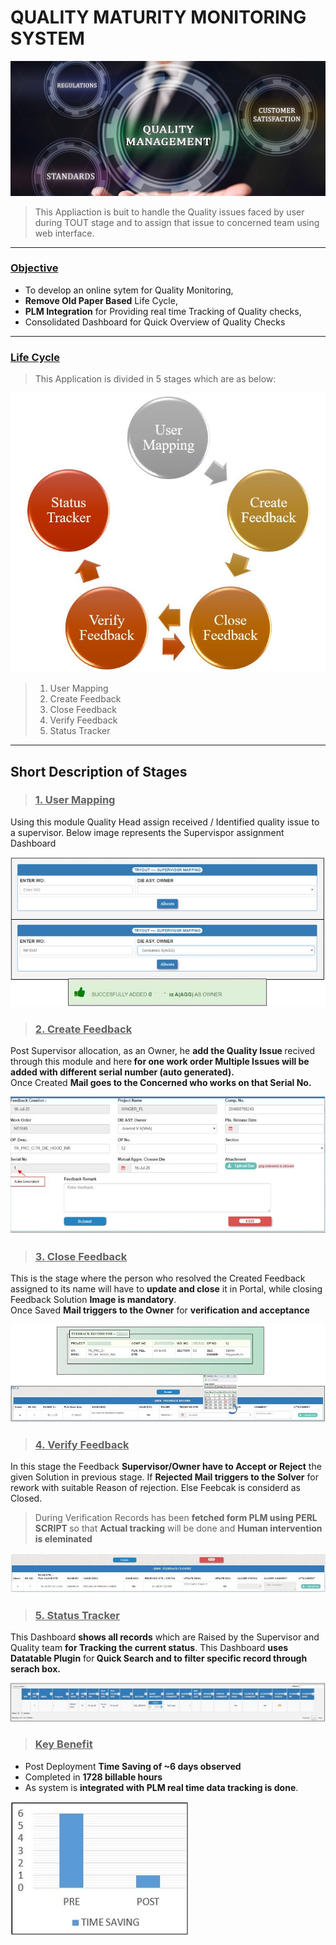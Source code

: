 # QUALITY MATURITY MONITORING SYSTEM

![enter image description here](https://github.com/ankesh-verma/PERL/blob/main/Quality_Maturity_Monitoring/images/Main_Standard.png?raw=true)

> This Appliaction is buit to handle the Quality issues faced by user during TOUT stage and to assign that issue to concerned team using web interface.
***
### <u>Objective</u>
 * To develop an online sytem for Quality Monitoring,
 * <b>Remove Old Paper Based</b> Life Cycle,
 * <b>PLM Integration</b> for Providing real time Tracking of Quality checks,
 * Consolidated Dashboard for Quick Overview of Quality Checks
***
### <u>Life Cycle</u>

> This Application is divided in 5 stages which are as below:

![enter image description here](https://github.com/ankesh-verma/PERL/blob/main/Quality_Maturity_Monitoring/images/Life_Cycle.JPG?raw=true)

> 1. User Mapping
> 2. Create Feedback
> 3. Close Feedback
> 4. Verify Feedback
> 5. Status Tracker
***
## Short Description of Stages
> ### <u>1. User Mapping</u>
Using this module Quality Head assign received / Identified quality issue to a supervisor.
 Below image represents the Supervispor assignment Dashboard <br>
 
![enter image description here](https://github.com/ankesh-verma/PERL/blob/main/Quality_Maturity_Monitoring/images/ownerMapping.JPG?raw=true)

> ### <u>2. Create Feedback</u>

  Post Supervisor allocation, as an Owner, he <b>add the Quality Issue </b>recived through this module and here<b> for one work order Multiple Issues will be added with different serial number (auto generated).</b><br>
  Once Created <b>Mail goes to the Concerned who works on that Serial No.</b> <br>
  
  ![enter image description here](https://github.com/ankesh-verma/PERL/blob/main/Quality_Maturity_Monitoring/images/CreateFB.JPG?raw=true)

> ### <u>3. Close Feedback</u> 

 This is the stage where the person who resolved the Created Feedback assigned to its name will have to <b>update and close</b> it in Portal, while closing Feedback Solution <b>Image is mandatory</b>.<br>
  Once Saved <b>Mail triggers to the Owner</b> for <b>verification and acceptance</b><br>
  
 ![enter image description here](https://github.com/ankesh-verma/PERL/blob/main/Quality_Maturity_Monitoring/images/Closure_FB.JPG?raw=true) 
 
 > ### <u>4. Verify Feedback</u>
 
 In this stage the Feedback <b>Supervisor/Owner have to Accept or Reject</b> the given Solution in previous stage. If <b>Rejected Mail triggers to the Solver</b> for rework with suitable Reason of rejection. Else Feebcak is considerd as Closed.<br>
> During Verification Records has been <b>fetched form PLM using PERL SCRIPT </b>so that <b>Actual tracking</b> will be done and <b>Human intervention is eleminated</b><br>

 ![enter image description here](https://github.com/ankesh-verma/PERL/blob/main/Quality_Maturity_Monitoring/images/VerifyFB.JPG?raw=true)
 
 > ### <u>5. Status Tracker</u>
 
 This Dashboard <b>shows all records</b> which are Raised by the Supervisor and Quality team <b>for Tracking the current status</b>. This Dashboard <b>uses Datatable Plugin</b> for<b> Quick Search and to filter specific record through serach box.</b><br>
 
 ![enter image description here](https://github.com/ankesh-verma/PERL/blob/main/Quality_Maturity_Monitoring/images/TrackWindowFB.JPG?raw=true)
 
>  ### <u>Key Benefit</u>
 * Post Deployment <b>Time Saving of ~6 days observed</b>
 * Completed in <b>1728 billable hours</b>
 * As system is <b>integrated with PLM real time data tracking is done</b>.<br>
 
 ![enter image description here](https://github.com/ankesh-verma/PERL/blob/main/Quality_Maturity_Monitoring/images/Saving.JPG?raw=true)

 
